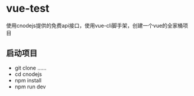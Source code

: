 # vue-test

使用cnodejs提供的免费api接口，使用vue-cli脚手架，创建一个vue的全家桶项目
## 启动项目

- git clone ......
- cd cnodejs
- npm install 
- npm run dev

